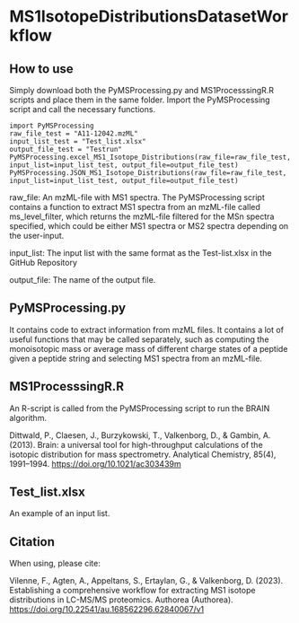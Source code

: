 # MS1IsotopeDistributionsDatasetWorkflow
## How to use
Simply download both the PyMSProcessing.py and MS1ProcesssingR.R scripts and place them in the same folder.
Import the PyMSProcessing script and call the necessary functions.

```
import PyMSProcessing
raw_file_test = "A11-12042.mzML"
input_list_test = "Test_list.xlsx"
output_file_test = "Testrun"
PyMSProcessing.excel_MS1_Isotope_Distributions(raw_file=raw_file_test, input_list=input_list_test, output_file=output_file_test)
PyMSProcessing.JSON_MS1_Isotope_Distributions(raw_file=raw_file_test, input_list=input_list_test, output_file=output_file_test)
```

raw_file: An mzML-file with MS1 spectra. The PyMSProcessing script contains a function to extract MS1 spectra from an mzML-file called ms_level_filter, which returns the mzML-file filtered for the MSn spectra specified, which could be either MS1 spectra or MS2 spectra depending on the user-input. 

input_list: The input list with the same format as the Test-list.xlsx in the GitHub Repository

output_file: The name of the output file.



## PyMSProcessing.py
It contains code to extract information from mzML files. It contains a lot of useful functions that may be called separately, such as computing the monoisotopic mass or average mass of different charge states of a peptide given a peptide string and selecting MS1 spectra from an mzML-file.



## MS1ProcesssingR.R
An R-script is called from the PyMSProcessing script to run the BRAIN algorithm.

Dittwald, P., Claesen, J., Burzykowski, T., Valkenborg, D., & Gambin, A. (2013). Brain: a universal tool for high-throughput calculations of the isotopic distribution for mass spectrometry. Analytical Chemistry, 85(4), 1991–1994. https://doi.org/10.1021/ac303439m



## Test_list.xlsx
An example of an input list.



## Citation
When using, please cite:

Vilenne, F., Agten, A., Appeltans, S., Ertaylan, G., & Valkenborg, D. (2023). Establishing a comprehensive workflow for extracting MS1 isotope distributions in LC-MS/MS proteomics. Authorea (Authorea). https://doi.org/10.22541/au.168562296.62840067/v1
